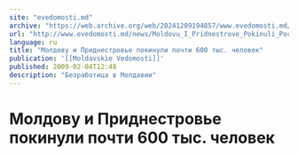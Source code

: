 ```yaml
---
site: "evedomosti.md"
archive: "https://web.archive.org/web/20241209194857/www.evedomosti.md/news/Moldovu_I_Pridnestrove_Pokinuli_Pochti_600_Tys_Chelovek"
url: "http://www.evedomosti.md/news/Moldovu_I_Pridnestrove_Pokinuli_Pochti_600_Tys_Chelovek"
language: ru
title: "Молдову и Приднестровье покинули почти 600 тыс. человек"
publication: '[[Moldavskie Vedomosti]]'
published: 2009-02-04T12:48
description: "Безработица в Молдавии"
---
```


# Молдову и Приднестровье покинули почти 600 тыс. человек

